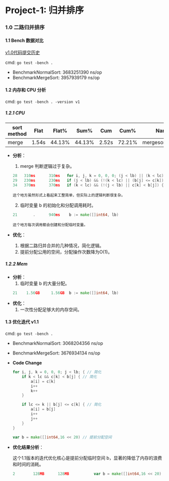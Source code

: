 # Project-1: 归并排序

### 1.0 二路归并排序

#### 1.1 Bench 数据对比

[v1.0代码提交历史](https://github.com/Rustin-Liu/TiDB-Class/commit/fcd3e1735b7393faa8b7649106b0d3e1b5b6f111)

cmd: `go test -bench .`

- BenchmarkNormalSort: 3683251390 ns/op
- BenchmarkMergeSort:  3957939179 ns/op

#### 1.2 内存和 CPU 分析

cmd: `go test -bench . -version v1`  

##### 1.2.1 CPU

| sort method | Flat  |  Flat% |  Sum%  |  Cum  |  Cum%  |      Name        |
| ----------- | ----- | ------ | ------ | ----- | ------ | ---------------- |
|    merge    | 1.54s | 44.13% | 44.13% | 2.52s | 72.21% | mergesort.merge  |

- **分析**：
    1. merge 判断逻辑过于复杂。
    ```go
    28   310ms      310ms   for i, j, k = 0, 0, 0; (j < lb) || (k < lc); { 
	29   230ms      230ms   if (j < lb) && (!(k < lc) || (b[j] <= c[k])) {
	34   370ms      370ms   if (k < lc) && (!(j < lb) || c[k] < b[j]) {
    ```
    `这个地方虽然形式上看起来工整简单，但实际上的逻辑判断很复杂。`

    2. 临时变量 b 的初始化和分配调用耗时。
    ```go
    21       .      940ms    b := make([]int64, lb)
    ```
    `这个地方每次调用都会创建和分配临时变量。`

- **优化**：
    1. 根据二路归并合并的几种情况，简化逻辑。
    2. 提前分配公用的空间，分配操作次数降为O(1)。

##### 1.2.2 Mem
- **分析**：
    1. 临时变量 b 的大量分配。
    ```go
    21    1.56GB     1.56GB  b := make([]int64, lb) 
    ```
- **优化**：
    1. 一次性分配足够大的内存空间。

#### 1.3 优化迭代 v1.1
cmd: `go test -bench .`

- BenchmarkNormalSort: 3068204356 ns/op
- BenchmarkMergeSort:  3676934134 ns/op

- **Code Change**

    ```go
    for i, j, k = 0, 0, 0; j < lb; { // 简化
		if k < lc && c[k] < b[j] { // 简化
			a[i] = c[k]
			i++
			k++
		}

		if lc <= k || b[j] <= c[k] { // 简化
			a[i] = b[j]
			i++
			j++
		}
	}
	
	var b = make([]int64,16 << 20) // 提前分配空间
    ```

- **优化结果分析**：

    这个1.1版本的迭代优化核心是提前分配临时空间 b，显著的降低了内存的浪费和时间的消耗。
    ```go
    2        128MB      128MB           var b = make([]int64,16 << 20) 
    ```
